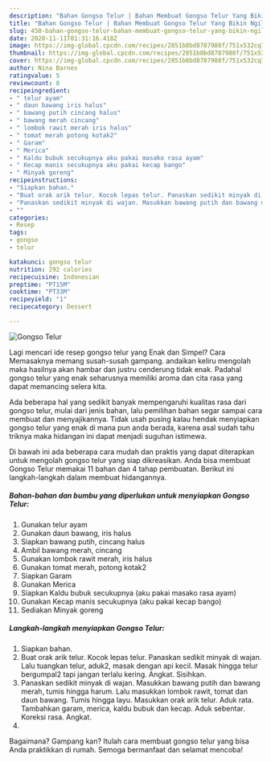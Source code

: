 ```yaml
---
description: "Bahan Gongso Telur | Bahan Membuat Gongso Telur Yang Bikin Ngiler"
title: "Bahan Gongso Telur | Bahan Membuat Gongso Telur Yang Bikin Ngiler"
slug: 450-bahan-gongso-telur-bahan-membuat-gongso-telur-yang-bikin-ngiler
date: 2020-11-11T01:31:16.418Z
image: https://img-global.cpcdn.com/recipes/2851b8bd8787988f/751x532cq70/gongso-telur-foto-resep-utama.jpg
thumbnail: https://img-global.cpcdn.com/recipes/2851b8bd8787988f/751x532cq70/gongso-telur-foto-resep-utama.jpg
cover: https://img-global.cpcdn.com/recipes/2851b8bd8787988f/751x532cq70/gongso-telur-foto-resep-utama.jpg
author: Nina Barnes
ratingvalue: 5
reviewcount: 8
recipeingredient:
- " telur ayam"
- " daun bawang iris halus"
- " bawang putih cincang halus"
- " bawang merah cincang"
- " lombok rawit merah iris halus"
- " tomat merah potong kotak2"
- " Garam"
- " Merica"
- " Kaldu bubuk secukupnya aku pakai masako rasa ayam"
- " Kecap manis secukupnya aku pakai kecap bango"
- " Minyak goreng"
recipeinstructions:
- "Siapkan bahan."
- "Buat orak arik telur. Kocok lepas telur. Panaskan sedikit minyak di wajan. Lalu tuangkan telur, aduk2, masak dengan api kecil. Masak hingga telur bergumpal2 tapi jangan terlalu kering. Angkat. Sisihkan."
- "Panaskan sedikit minyak di wajan. Masukkan bawang putih dan bawang merah, tumis hingga harum. Lalu masukkan lombok rawit, tomat dan daun bawang. Tumis hingga layu. Masukkan orak arik telur. Aduk rata. Tambahkan garam, merica, kaldu bubuk dan kecap. Aduk sebentar. Koreksi rasa. Angkat."
- ""
categories:
- Resep
tags:
- gongso
- telur

katakunci: gongso telur 
nutrition: 292 calories
recipecuisine: Indonesian
preptime: "PT15M"
cooktime: "PT33M"
recipeyield: "1"
recipecategory: Dessert

---
```



![Gongso Telur](https://img-global.cpcdn.com/recipes/2851b8bd8787988f/751x532cq70/gongso-telur-foto-resep-utama.jpg)

Lagi mencari ide resep gongso telur yang Enak dan Simpel? Cara Memasaknya memang susah-susah gampang. andaikan keliru mengolah maka hasilnya akan hambar dan justru cenderung tidak enak. Padahal gongso telur yang enak seharusnya memiliki aroma dan cita rasa yang dapat memancing selera kita.



Ada beberapa hal yang sedikit banyak mempengaruhi kualitas rasa dari gongso telur, mulai dari jenis bahan, lalu pemilihan bahan segar sampai cara membuat dan menyajikannya. Tidak usah pusing kalau hendak menyiapkan gongso telur yang enak di mana pun anda berada, karena asal sudah tahu triknya maka hidangan ini dapat menjadi suguhan istimewa.


Di bawah ini ada beberapa cara mudah dan praktis yang dapat diterapkan untuk mengolah gongso telur yang siap dikreasikan. Anda bisa membuat Gongso Telur memakai 11 bahan dan 4 tahap pembuatan. Berikut ini langkah-langkah dalam membuat hidangannya.

<!--inarticleads1-->

##### Bahan-bahan dan bumbu yang diperlukan untuk menyiapkan Gongso Telur:

1. Gunakan  telur ayam
1. Gunakan  daun bawang, iris halus
1. Siapkan  bawang putih, cincang halus
1. Ambil  bawang merah, cincang
1. Gunakan  lombok rawit merah, iris halus
1. Gunakan  tomat merah, potong kotak2
1. Siapkan  Garam
1. Gunakan  Merica
1. Siapkan  Kaldu bubuk secukupnya (aku pakai masako rasa ayam)
1. Gunakan  Kecap manis secukupnya (aku pakai kecap bango)
1. Sediakan  Minyak goreng




<!--inarticleads2-->

##### Langkah-langkah menyiapkan Gongso Telur:

1. Siapkan bahan.
1. Buat orak arik telur. Kocok lepas telur. Panaskan sedikit minyak di wajan. Lalu tuangkan telur, aduk2, masak dengan api kecil. Masak hingga telur bergumpal2 tapi jangan terlalu kering. Angkat. Sisihkan.
1. Panaskan sedikit minyak di wajan. Masukkan bawang putih dan bawang merah, tumis hingga harum. Lalu masukkan lombok rawit, tomat dan daun bawang. Tumis hingga layu. Masukkan orak arik telur. Aduk rata. Tambahkan garam, merica, kaldu bubuk dan kecap. Aduk sebentar. Koreksi rasa. Angkat.
1. 




Bagaimana? Gampang kan? Itulah cara membuat gongso telur yang bisa Anda praktikkan di rumah. Semoga bermanfaat dan selamat mencoba!
